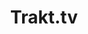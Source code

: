 ---
title: "Trakt.tv"
weight: 9
LucideIconName: "film"
description: "What I'm watching."
link: "https://trakt.tv/users/mantecademani"
---